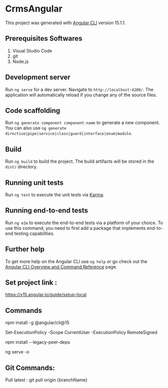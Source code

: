 # CrmsAngular

This project was generated with [Angular CLI](https://github.com/angular/angular-cli) version 15.1.1.

## Prerequisites Softwares
1. Visual Studio Code
2. git
3. Node.js

## Development server

Run `ng serve` for a dev server. Navigate to `http://localhost:4200/`. The application will automatically reload if you change any of the source files.

## Code scaffolding

Run `ng generate component component-name` to generate a new component. You can also use `ng generate directive|pipe|service|class|guard|interface|enum|module`.

## Build

Run `ng build` to build the project. The build artifacts will be stored in the `dist/` directory.

## Running unit tests

Run `ng test` to execute the unit tests via [Karma](https://karma-runner.github.io).

## Running end-to-end tests

Run `ng e2e` to execute the end-to-end tests via a platform of your choice. To use this command, you need to first add a package that implements end-to-end testing capabilities.

## Further help

To get more help on the Angular CLI use `ng help` or go check out the [Angular CLI Overview and Command Reference](https://angular.io/cli) page.

## Set project link : 
https://v15.angular.io/guide/setup-local

## Commands
npm install -g @angular/cli@15

Set-ExecutionPolicy -Scope CurrentUser -ExecutionPolicy RemoteSigned

npm install --legacy-peer-deps

ng serve -o

## Git Commands:
Pull latest : git pull origin {branchName}  




